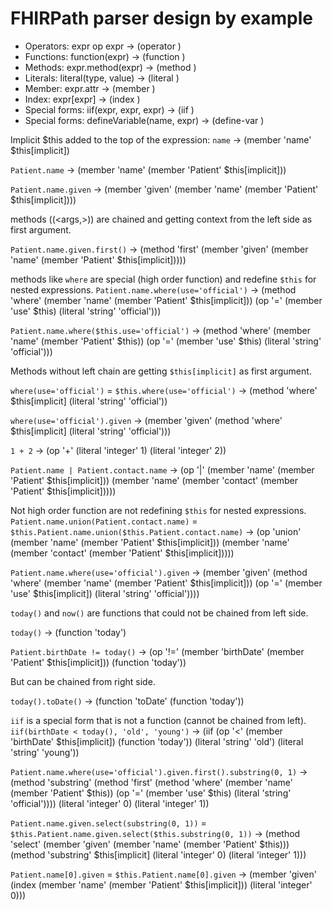 # FHIRPath parser design by example

* Operators: expr op expr -> (operator <op> <expr> <expr>)
* Functions: function(expr) -> (function <function> <expr>)
* Methods:  expr.method(expr) -> (method <method> <context> <expr> <expr>)
* Literals: literal(type, value) -> (literal <type> <value>)
* Member: expr.attr -> (member <attr> <context>)
* Index: expr[expr] -> (index <context> <expr>)
* Special forms: iif(expr, expr, expr) -> (iif <expr> <expr> <expr>)
* Special forms: defineVariable(name, expr) -> (define-var <name> <expr>)


Implicit $this added to the top of the expression:
`name` 
-> (member 'name' $this[implicit])

`Patient.name` 
-> (member 'name' 
     (member 'Patient' $this[implicit]))

`Patient.name.given`
-> (member 'given' 
     (member 'name' 
        (member 'Patient' $this[implicit])))

methods (<function>(<args,>)) are chained and getting context from the left side as first argument.

`Patient.name.given.first()`
-> (method 'first' 
     (member 'given' 
        (member 'name' 
           (member 'Patient' $this[implicit]))))

methods like `where` are special (high order function) and redefine `$this` for nested expressions.
`Patient.name.where(use='official')` 
-> (method 'where' 
    (member 'name' (member 'Patient' $this[implicit])) 
    (op '=' (member 'use' $this) (literal 'string' 'official')))

`Patient.name.where($this.use='official')` 
-> (method 'where' 
    (member 'name' (member 'Patient' $this)) 
    (op '=' (member 'use' $this) (literal 'string' 'official')))


Methods without left chain are getting `$this[implicit]` as first argument.

`where(use='official')` = `$this.where(use='official')`
-> (method 'where' 
    $this[implicit]
    (literal 'string' 'official'))

`where(use='official').given`
-> (member 'given' 
    (method 'where' 
     $this[implicit]
     (literal 'string' 'official')))

`1 + 2`
-> (op '+' 
     (literal 'integer' 1) 
     (literal 'integer' 2))

`Patient.name | Patient.contact.name`
-> (op '|' 
    (member 'name' 
      (member 'Patient' $this[implicit])) 
    (member 'name' 
      (member 'contact' (member 'Patient' $this[implicit]))))

Not high order function are not redefining `$this` for nested expressions.
`Patient.name.union(Patient.contact.name)` = `$this.Patient.name.union($this.Patient.contact.name)`
-> (op 'union' 
    (member 'name' 
      (member 'Patient' $this[implicit])) 
    (member 'name' 
      (member 'contact' 
        (member 'Patient' $this[implicit]))))

`Patient.name.where(use='official').given`
-> (member 'given'
     (method 'where' 
      (member 'name' (member 'Patient' $this[implicit])) 
      (op '=' (member 'use' $this[implicit]) (literal 'string' 'official'))))

`today()` and `now()` are functions that could not be chained from left side.

`today()`
-> (function 'today')

`Patient.birthDate != today()`
-> (op '!=' 
     (member 'birthDate' (member 'Patient' $this[implicit])) 
     (function 'today'))

But can be chained from right side.

`today().toDate()`
-> (function 'toDate' 
     (function 'today'))


`iif` is a special form that is not a function (cannot be chained from left).
`iif(birthDate < today(), 'old', 'young')`
-> (iif
     (op '<' 
      (member 'birthDate' $this[implicit]) 
      (function 'today')) 
     (literal 'string' 'old') 
     (literal 'string' 'young'))

`Patient.name.where(use='official').given.first().substring(0, 1)`
->  (method 'substring' 
     (method 'first' 
      (method 'where' 
       (member 'name' (member 'Patient' $this)) 
       (op '=' (member 'use' $this) (literal 'string' 'official')))) 
     (literal 'integer' 0) 
     (literal 'integer' 1))

`Patient.name.given.select(substring(0, 1))` = `$this.Patient.name.given.select($this.substring(0, 1))`
-> (method 'select' 
     (member 'given' (member 'name' (member 'Patient' $this)))
     (method 'substring' 
      $this[implicit]
      (literal 'integer' 0) 
      (literal 'integer' 1)))


`Patient.name[0].given` = `$this.Patient.name[0].given`
-> (member 'given' 
      (index (member 'name' (member 'Patient' $this[implicit])) 
      (literal 'integer' 0)))